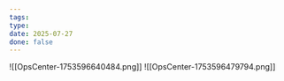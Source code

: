 ```yaml
---
tags: 
type: 
date: 2025-07-27
done: false
---
```

![[OpsCenter-1753596640484.png]]
![[OpsCenter-1753596479794.png]]
